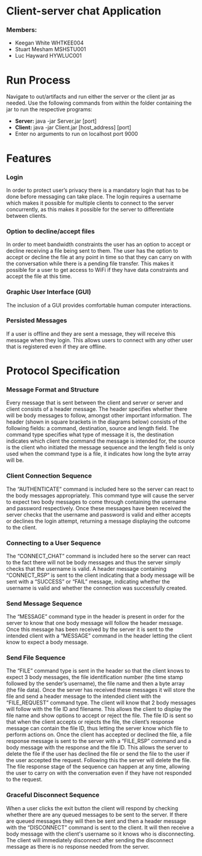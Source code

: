 # Client-server chat Application

### Members:
* Keegan White WHTKEE004
* Stuart Mesham MSHSTU001
* Luc Hayward HYWLUC001

# Run Process
Navigate to out/artifacts and run either the server or the client jar as needed.
Use the following commands from within the folder containing the jar to run the respective programs:

* <b>Server:</b> java -jar Server.jar [port]
* <b>Client:</b> java -jar Client.jar [host_address] [port]
* Enter no arguments to run on localhost port 9000

# Features

### Login

In order to protect user’s privacy there is a mandatory login that has to be done before messaging can take place. The login requires a username which makes it possible for multiple clients to connect to the server concurrently, as this makes it possible for the server to differentiate between clients.

### Option to decline/accept files

In order to meet bandwidth constraints the user has an option to accept or decline receiving a file being sent to them. The user has the option to accept or decline the file at any point in time so that they can carry on with the conversation while there is a pending file transfer. This makes it possible for a user to get access to WiFi if they have data constraints and accept the file at this time.

### Graphic User Interface (GUI)

The inclusion of a GUI provides comfortable human computer interactions.

### Persisted Messages

If a user is offline and they are sent a message, they will receive this message when they login. This allows users to connect with any other user that is registered even if they are offline.

# Protocol Specification

### Message Format and Structure

Every message that is sent between the client and server or server and client consists of a header message. The header specifies whether there will be body messages to follow, amongst other important information. The header (shown in square brackets in the diagrams below) consists of the following fields: a command, destination, source and length field. The command type specifies what type of message it is, the destination indicates which client the command the message is intended for, the source is the client who initiated the message sequence and the length field is only used when the command type is a file, it indicates how long the byte array will be.

### Client Connection Sequence

The “AUTHENTICATE” command is included here so the server can react to the body messages appropriately. This command type will cause the server to expect two body messages to come through containing the username and password respectively. Once these messages have been received the server checks that the username and password is valid and either accepts or declines the login attempt, returning a message displaying the outcome to the client.

### Connecting to a User Sequence

The “CONNECT_CHAT” command is included here so the server can react to the fact there will not be body messages and thus the server simply checks that the username is valid. A header message containing “CONNECT_RSP” is sent to the client indicating that a body message will be sent with a “SUCCESS” or “FAIL” message, indicating whether the username is valid and whether the connection was successfully created.

### Send Message Sequence

The “MESSAGE” command type in the header is present in order for the server to know that one body message will follow the header message. Once this message has been received by the server it is sent to the intended client with a “MESSAGE” command in the header letting the client know to expect a body message.

### Send File Sequence

The “FILE” command type is sent in the header so that the client knows to expect 3 body messages, the file identification number (the time stamp followed by the sender’s username), the file name and then a byte array (the file data). Once the server has received these messages it will store the file and send a header message to the intended client with the “FILE_REQUEST” command type. The client will know that 2 body messages will follow with the file ID and filename. This allows the client to display the file name and show options to accept or reject the file. The file ID is sent so that when the client accepts or rejects the file, the client’s response message can contain the file ID, thus letting the server know which file to perform actions on. Once the client has accepted or declined the file, a file response message is sent to the server with a “FILE_RSP” command and a body message with the response and the file ID. This allows the server to delete the file if the user has declined the file or send the file to the user if the user accepted the request. Following this the server will delete the file. The file response stage of the sequence can happen at any time, allowing the user to carry on with the conversation even if they have not responded to the request.

### Graceful Disconnect Sequence

When a user clicks the exit button the client will respond by checking whether there are any queued messages to be sent to the server. If there are queued messages they will then be sent and then a header message with the “DISCONNECT” command is sent to the client. It will then receive a body message with the client's username so it knows who is disconnecting. The client will immediately disconnect after sending the disconnect message as there is no response needed from the server.
